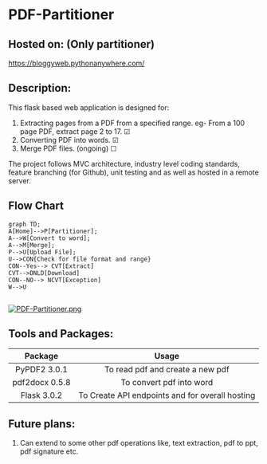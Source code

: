 # PDF-Partitioner

## Hosted on: (Only partitioner)
https://bloggyweb.pythonanywhere.com/

## Description:
This flask based web application is designed for:
1. Extracting pages from a PDF from a specified range. eg- From a 100 page PDF, extract page 2 to 17.   &#x2611;
2. Converting PDF into words.                                                                         &#x2611;
3. Merge PDF files. (ongoing)                                                                         &#x2610;

The project follows MVC architecture, industry level coding standards, feature branching (for Github), unit testing and as well as hosted in a remote server.

## Flow Chart
``` mermaid
graph TD;
A[Home]-->P[Partitioner];
A-->W[Convert to word];
A-->M[Merge];
P-->U[Upload File];
U-->CON{Check for file format and range}
CON--Yes--> CVT[Extract]
CVT-->DNLD[Download]
CON--NO--> NCVT[Exception]
W-->U
    
```

[![PDF-Partitioner.png](https://i.postimg.cc/D015XMds/PDF-Partitioner.png)](https://postimg.cc/MfKyktLK)

## Tools and Packages:

| Package            |  Usage                                              | 
| :-------------:    |:-------------:                                      | 
|  PyPDF2 3.0.1      | To read pdf and create a new pdf                    |  
|  pdf2docx 0.5.8    | To convert pdf into word                            |   
|  Flask 3.0.2       | To Create API endpoints and for overall hosting     |  

## Future plans:
1. Can extend to some other pdf operations like, text extraction, pdf to ppt, pdf signature etc.
